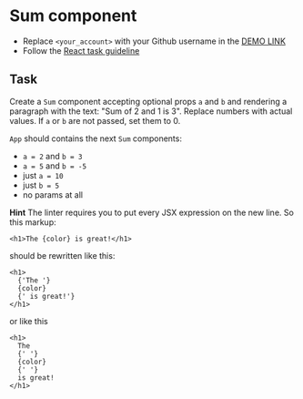 # Sum component
- Replace `<your_account>` with your Github username in the [DEMO LINK](https://oksana-onopa.github.io/react_sum/)
- Follow the [React task guideline](https://github.com/mate-academy/react_task-guideline#react-tasks-guideline)

## Task
Create a `Sum` component accepting optional props `a` and `b` and rendering
a paragraph with the text: "Sum of 2 and 1 is 3". Replace numbers with actual
values. If `a` or `b` are not passed, set them to 0.

`App` should contains the next `Sum` components:
- `a = 2` and `b = 3`
- `a = 5` and `b = -5`
- just `a = 10`
- just `b = 5`
- no params at all

**Hint**
The linter requires you to put every JSX expression on the new line. So this
markup:
```JSX
<h1>The {color} is great!</h1>
```
should be rewritten like this:
```JSX
<h1>
  {'The '}
  {color}
  {' is great!'}
</h1>
```
or like this
```JSX
<h1>
  The
  {' '}
  {color}
  {' '}
  is great!
</h1>
```
